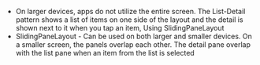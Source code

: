 - On larger devices, apps do not utilize the entire screen. The List-Detail pattern shows a list of items on one side of the layout and the detail is shown next to it when you tap an item, Using SlidingPaneLayout
- SlidingPaneLayout - Can be used on both larger and smaller devices. On a smaller screen, the panels overlap each other. The detail pane overlap with the list pane when an item from the list is selected 